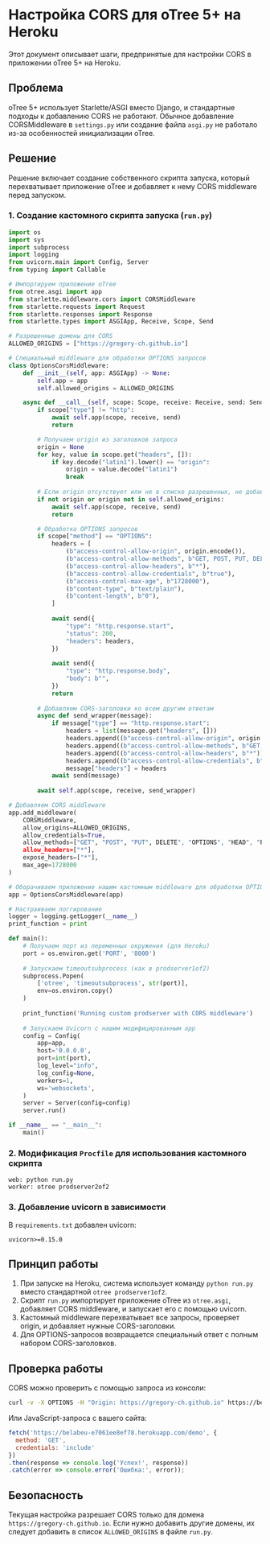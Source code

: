 # Настройка CORS для oTree 5+ на Heroku

Этот документ описывает шаги, предпринятые для настройки CORS в приложении oTree 5+ на Heroku.

## Проблема

oTree 5+ использует Starlette/ASGI вместо Django, и стандартные подходы к добавлению CORS не работают. 
Обычное добавление CORSMiddleware в `settings.py` или создание файла `asgi.py` не работало из-за 
особенностей инициализации oTree.

## Решение

Решение включает создание собственного скрипта запуска, который перехватывает приложение oTree и добавляет
к нему CORS middleware перед запуском.

### 1. Создание кастомного скрипта запуска (`run.py`)

```python
import os
import sys
import subprocess
import logging
from uvicorn.main import Config, Server
from typing import Callable

# Импортируем приложение oTree
from otree.asgi import app
from starlette.middleware.cors import CORSMiddleware
from starlette.requests import Request
from starlette.responses import Response
from starlette.types import ASGIApp, Receive, Scope, Send

# Разрешенные домены для CORS
ALLOWED_ORIGINS = ["https://gregory-ch.github.io"]

# Специальный middleware для обработки OPTIONS запросов
class OptionsCorsMiddleware:
    def __init__(self, app: ASGIApp) -> None:
        self.app = app
        self.allowed_origins = ALLOWED_ORIGINS

    async def __call__(self, scope: Scope, receive: Receive, send: Send) -> None:
        if scope["type"] != "http":
            await self.app(scope, receive, send)
            return

        # Получаем origin из заголовков запроса
        origin = None
        for key, value in scope.get("headers", []):
            if key.decode("latin1").lower() == "origin":
                origin = value.decode("latin1")
                break
        
        # Если origin отсутствует или не в списке разрешенных, не добавляем CORS-заголовки
        if not origin or origin not in self.allowed_origins:
            await self.app(scope, receive, send)
            return

        # Обработка OPTIONS запросов
        if scope["method"] == "OPTIONS":
            headers = [
                (b"access-control-allow-origin", origin.encode()),
                (b"access-control-allow-methods", b"GET, POST, PUT, DELETE, OPTIONS"),
                (b"access-control-allow-headers", b"*"),
                (b"access-control-allow-credentials", b"true"),
                (b"access-control-max-age", b"1728000"),
                (b"content-type", b"text/plain"),
                (b"content-length", b"0"),
            ]
            
            await send({
                "type": "http.response.start",
                "status": 200,
                "headers": headers,
            })
            
            await send({
                "type": "http.response.body",
                "body": b"",
            })
            return
            
        # Добавляем CORS-заголовки ко всем другим ответам
        async def send_wrapper(message):
            if message["type"] == "http.response.start":
                headers = list(message.get("headers", []))
                headers.append((b"access-control-allow-origin", origin.encode()))
                headers.append((b"access-control-allow-methods", b"GET, POST, PUT, DELETE, OPTIONS"))
                headers.append((b"access-control-allow-headers", b"*"))
                headers.append((b"access-control-allow-credentials", b"true"))
                message["headers"] = headers
            await send(message)
            
        await self.app(scope, receive, send_wrapper)

# Добавляем CORS middleware
app.add_middleware(
    CORSMiddleware,
    allow_origins=ALLOWED_ORIGINS,
    allow_credentials=True,
    allow_methods=["GET", "POST", "PUT", DELETE", "OPTIONS", "HEAD", "PATCH"],
    allow_headers=["*"],
    expose_headers=["*"],
    max_age=1728000
)

# Оборачиваем приложение нашим кастомным middleware для обработки OPTIONS
app = OptionsCorsMiddleware(app)

# Настраиваем логгирование
logger = logging.getLogger(__name__)
print_function = print

def main():
    # Получаем порт из переменных окружения (для Heroku)
    port = os.environ.get('PORT', '8000')
    
    # Запускаем timeoutsubprocess (как в prodserver1of2)
    subprocess.Popen(
        ['otree', 'timeoutsubprocess', str(port)], 
        env=os.environ.copy()
    )
    
    print_function('Running custom prodserver with CORS middleware')
    
    # Запускаем Uvicorn с нашим модифицированным app
    config = Config(
        app=app,
        host='0.0.0.0',
        port=int(port),
        log_level="info",
        log_config=None,
        workers=1,
        ws='websockets',
    )
    server = Server(config=config)
    server.run()

if __name__ == "__main__":
    main()
```

### 2. Модификация `Procfile` для использования кастомного скрипта

```
web: python run.py
worker: otree prodserver2of2
```

### 3. Добавление uvicorn в зависимости

В `requirements.txt` добавлен uvicorn:
```
uvicorn>=0.15.0
```

## Принцип работы

1. При запуске на Heroku, система использует команду `python run.py` вместо стандартной `otree prodserver1of2`.
2. Скрипт `run.py` импортирует приложение oTree из `otree.asgi`, добавляет CORS middleware, и запускает его с помощью uvicorn.
3. Кастомный middleware перехватывает все запросы, проверяет origin, и добавляет нужные CORS-заголовки.
4. Для OPTIONS-запросов возвращается специальный ответ с полным набором CORS-заголовков.

## Проверка работы

CORS можно проверить с помощью запроса из консоли:

```bash
curl -v -X OPTIONS -H "Origin: https://gregory-ch.github.io" https://belabeu-e7061ee8ef78.herokuapp.com/demo
```

Или JavaScript-запроса с вашего сайта:

```javascript
fetch('https://belabeu-e7061ee8ef78.herokuapp.com/demo', {
  method: 'GET',
  credentials: 'include'
})
.then(response => console.log('Успех!', response))
.catch(error => console.error('Ошибка:', error));
```

## Безопасность

Текущая настройка разрешает CORS только для домена `https://gregory-ch.github.io`. Если нужно добавить другие домены, их следует добавить в список `ALLOWED_ORIGINS` в файле `run.py`. 